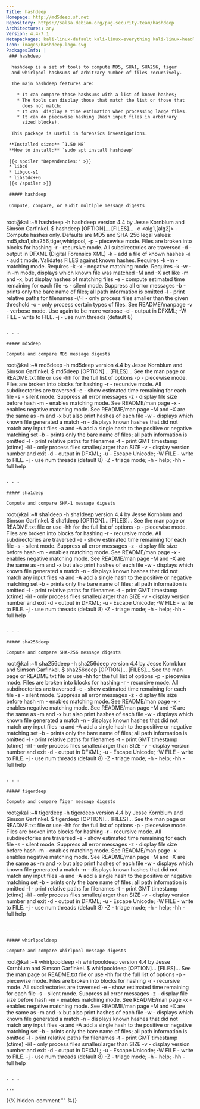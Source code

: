 ```yaml
---
Title: hashdeep
Homepage: http://md5deep.sf.net
Repository: https://salsa.debian.org/pkg-security-team/hashdeep
Architectures: any
Version: 4.4-7.1
Metapackages: kali-linux-default kali-linux-everything kali-linux-headless kali-linux-large kali-tools-forensics 
Icon: images/hashdeep-logo.svg
PackagesInfo: |
 ### hashdeep
 
  hashdeep is a set of tools to compute MD5, SHA1, SHA256, tiger
  and whirlpool hashsums of arbitrary number of files recursively.
   
  The main hashdeep features are:
   
    * It can compare those hashsums with a list of known hashes;
    * The tools can display those that match the list or those that
      does not match;
    * It can  display a time estimation when processing large files.
    * It can do piecewise hashing (hash input files in arbitrary
      sized blocks).
   
  This package is useful in forensics investigations.
 
 **Installed size:** `1.50 MB`  
 **How to install:** `sudo apt install hashdeep`  
 
 {{< spoiler "Dependencies:" >}}
 * libc6 
 * libgcc-s1 
 * libstdc++6 
 {{< /spoiler >}}
 
 ##### hashdeep
 
 Compute, compare, or audit multiple message digests
 
 ```
 root@kali:~# hashdeep -h
 hashdeep version 4.4 by Jesse Kornblum and Simson Garfinkel.
 $ hashdeep [OPTION]... [FILES]...
 -c <alg1,[alg2]> - Compute hashes only. Defaults are MD5 and SHA-256
                    legal values: md5,sha1,sha256,tiger,whirlpool,
 -p <size> - piecewise mode. Files are broken into blocks for hashing
 -r        - recursive mode. All subdirectories are traversed
 -d        - output in DFXML (Digital Forensics XML)
 -k <file> - add a file of known hashes
 -a        - audit mode. Validates FILES against known hashes. Requires -k
 -m        - matching mode. Requires -k
 -x        - negative matching mode. Requires -k
 -w        - in -m mode, displays which known file was matched
 -M and -X act like -m and -x, but display hashes of matching files
 -e        - compute estimated time remaining for each file
 -s        - silent mode. Suppress all error messages
 -b        - prints only the bare name of files; all path information is omitted
 -l        - print relative paths for filenames
 -i/-I     - only process files smaller than the given threshold
 -o        - only process certain types of files. See README/manpage
 -v        - verbose mode. Use again to be more verbose
 -d        - output in DFXML; -W FILE - write to FILE.
 -j <num>  - use num threads (default 8)
 ```
 
 - - -
 
 ##### md5deep
 
 Compute and compare MD5 message digests
 
 ```
 root@kali:~# md5deep -h
 md5deep version 4.4 by Jesse Kornblum and Simson Garfinkel.
 $ md5deep [OPTION]... [FILES]...
 See the man page or README.txt file or use -hh for the full list of options
 -p <size> - piecewise mode. Files are broken into blocks for hashing
 -r        - recursive mode. All subdirectories are traversed
 -e        - show estimated time remaining for each file
 -s        - silent mode. Suppress all error messages
 -z        - display file size before hash
 -m <file> - enables matching mode. See README/man page
 -x <file> - enables negative matching mode. See README/man page
 -M and -X are the same as -m and -x but also print hashes of each file
 -w        - displays which known file generated a match
 -n        - displays known hashes that did not match any input files
 -a and -A add a single hash to the positive or negative matching set
 -b        - prints only the bare name of files; all path information is omitted
 -l        - print relative paths for filenames
 -t        - print GMT timestamp (ctime)
 -i/I <size> - only process files smaller/larger than SIZE
 -v        - display version number and exit
 -d        - output in DFXML; -u - Escape Unicode; -W FILE - write to FILE.
 -j <num>  - use num threads (default 8)
 -Z - triage mode;   -h - help;   -hh - full help
 ```
 
 - - -
 
 ##### sha1deep
 
 Compute and compare SHA-1 message digests
 
 ```
 root@kali:~# sha1deep -h
 sha1deep version 4.4 by Jesse Kornblum and Simson Garfinkel.
 $ sha1deep [OPTION]... [FILES]...
 See the man page or README.txt file or use -hh for the full list of options
 -p <size> - piecewise mode. Files are broken into blocks for hashing
 -r        - recursive mode. All subdirectories are traversed
 -e        - show estimated time remaining for each file
 -s        - silent mode. Suppress all error messages
 -z        - display file size before hash
 -m <file> - enables matching mode. See README/man page
 -x <file> - enables negative matching mode. See README/man page
 -M and -X are the same as -m and -x but also print hashes of each file
 -w        - displays which known file generated a match
 -n        - displays known hashes that did not match any input files
 -a and -A add a single hash to the positive or negative matching set
 -b        - prints only the bare name of files; all path information is omitted
 -l        - print relative paths for filenames
 -t        - print GMT timestamp (ctime)
 -i/I <size> - only process files smaller/larger than SIZE
 -v        - display version number and exit
 -d        - output in DFXML; -u - Escape Unicode; -W FILE - write to FILE.
 -j <num>  - use num threads (default 8)
 -Z - triage mode;   -h - help;   -hh - full help
 ```
 
 - - -
 
 ##### sha256deep
 
 Compute and compare SHA-256 message digests
 
 ```
 root@kali:~# sha256deep -h
 sha256deep version 4.4 by Jesse Kornblum and Simson Garfinkel.
 $ sha256deep [OPTION]... [FILES]...
 See the man page or README.txt file or use -hh for the full list of options
 -p <size> - piecewise mode. Files are broken into blocks for hashing
 -r        - recursive mode. All subdirectories are traversed
 -e        - show estimated time remaining for each file
 -s        - silent mode. Suppress all error messages
 -z        - display file size before hash
 -m <file> - enables matching mode. See README/man page
 -x <file> - enables negative matching mode. See README/man page
 -M and -X are the same as -m and -x but also print hashes of each file
 -w        - displays which known file generated a match
 -n        - displays known hashes that did not match any input files
 -a and -A add a single hash to the positive or negative matching set
 -b        - prints only the bare name of files; all path information is omitted
 -l        - print relative paths for filenames
 -t        - print GMT timestamp (ctime)
 -i/I <size> - only process files smaller/larger than SIZE
 -v        - display version number and exit
 -d        - output in DFXML; -u - Escape Unicode; -W FILE - write to FILE.
 -j <num>  - use num threads (default 8)
 -Z - triage mode;   -h - help;   -hh - full help
 ```
 
 - - -
 
 ##### tigerdeep
 
 Compute and compare Tiger message digests
 
 ```
 root@kali:~# tigerdeep -h
 tigerdeep version 4.4 by Jesse Kornblum and Simson Garfinkel.
 $ tigerdeep [OPTION]... [FILES]...
 See the man page or README.txt file or use -hh for the full list of options
 -p <size> - piecewise mode. Files are broken into blocks for hashing
 -r        - recursive mode. All subdirectories are traversed
 -e        - show estimated time remaining for each file
 -s        - silent mode. Suppress all error messages
 -z        - display file size before hash
 -m <file> - enables matching mode. See README/man page
 -x <file> - enables negative matching mode. See README/man page
 -M and -X are the same as -m and -x but also print hashes of each file
 -w        - displays which known file generated a match
 -n        - displays known hashes that did not match any input files
 -a and -A add a single hash to the positive or negative matching set
 -b        - prints only the bare name of files; all path information is omitted
 -l        - print relative paths for filenames
 -t        - print GMT timestamp (ctime)
 -i/I <size> - only process files smaller/larger than SIZE
 -v        - display version number and exit
 -d        - output in DFXML; -u - Escape Unicode; -W FILE - write to FILE.
 -j <num>  - use num threads (default 8)
 -Z - triage mode;   -h - help;   -hh - full help
 ```
 
 - - -
 
 ##### whirlpooldeep
 
 Compute and compare Whirlpool message digests
 
 ```
 root@kali:~# whirlpooldeep -h
 whirlpooldeep version 4.4 by Jesse Kornblum and Simson Garfinkel.
 $ whirlpooldeep [OPTION]... [FILES]...
 See the man page or README.txt file or use -hh for the full list of options
 -p <size> - piecewise mode. Files are broken into blocks for hashing
 -r        - recursive mode. All subdirectories are traversed
 -e        - show estimated time remaining for each file
 -s        - silent mode. Suppress all error messages
 -z        - display file size before hash
 -m <file> - enables matching mode. See README/man page
 -x <file> - enables negative matching mode. See README/man page
 -M and -X are the same as -m and -x but also print hashes of each file
 -w        - displays which known file generated a match
 -n        - displays known hashes that did not match any input files
 -a and -A add a single hash to the positive or negative matching set
 -b        - prints only the bare name of files; all path information is omitted
 -l        - print relative paths for filenames
 -t        - print GMT timestamp (ctime)
 -i/I <size> - only process files smaller/larger than SIZE
 -v        - display version number and exit
 -d        - output in DFXML; -u - Escape Unicode; -W FILE - write to FILE.
 -j <num>  - use num threads (default 8)
 -Z - triage mode;   -h - help;   -hh - full help
 ```
 
 - - -
 
---
```

{{% hidden-comment "<!--Do not edit anything above this line-->" %}}
